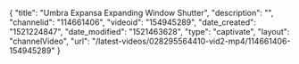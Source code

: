 {
    "title": "Umbra Expansa Expanding Window Shutter",
    "description": "",
    "channelid": "114661406",
    "videoid": "154945289",
    "date_created": "1521224847",
    "date_modified": "1521463628",
    "type": "captivate",
    "layout": "channelVideo",
    "url": "\/latest-videos\/028295564410-vid2-mp4\/114661406-154945289"
}